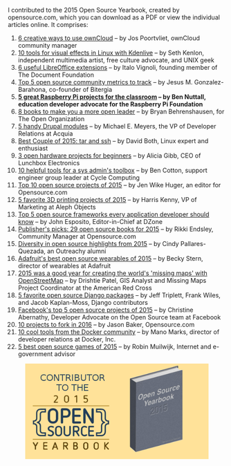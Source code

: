 I contributed to the 2015 Open Source Yearbook, created by opensource.com, which you can download as
a PDF or view the individual articles online. It comprises:

1.  [6 creative ways to use
    ownCloud](https://opensource.com/life/15/12/6-creative-ways-use-owncloud) – by Jos Poortvliet,
    ownCloud community manager
2.  [10 tools for visual effects in Linux with
    Kdenlive](https://opensource.com/life/15/12/10-kdenlive-tools) – by Seth Kenlon, independent
    multimedia artist, free culture advocate, and UNIX geek
3.  [6 useful LibreOffice
    extensions](https://opensource.com/business/15/12/6-useful-libreoffice-extensions) – by Italo
    Vignoli, founding member of The Document Foundation
4.  [Top 5 open source community metrics to
    track](https://opensource.com/business/15/12/top-5-open-source-community-metrics-track) – by
    Jesus M. Gonzalez-Barahona, co-founder of Bitergia
5.  **[5 great Raspberry Pi projects for the
    classroom](https://opensource.com/education/15/12/5-great-raspberry-pi-projects-classroom) – by
    Ben Nuttall, education developer advocate for the Raspberry Pi Foundation**
6.  [8 books to make you a more open
    leader](https://opensource.com/open-organization/15/12/8-books-make-you-better-leader) – by
    Bryan Behrenshausen, for The Open Organization
7.  [5 handy Drupal modules](https://opensource.com/business/15/12/5-handy-drupal-modules) – by
    Michael E. Meyers, the VP of Developer Relations at Acquia
8.  [Best Couple of 2015: tar and
    ssh](https://opensource.com/business/15/12/best-couple-2015-tar-and-ssh) – by David Both, Linux
    expert and enthusiast
9.  [3 open hardware projects for
    beginners](https://opensource.com/life/15/12/3-open-hardware-projects-to-build) – by Alicia
    Gibb, CEO of Lunchbox Electronics
10. [10 helpful tools for a sys admin's
    toolbox](https://opensource.com/business/15/12/10-sysadmin-tools) – by Ben Cotton, support
    engineer group leader at Cycle Computing
11. [Top 10 open source projects of
    2015](https://opensource.com/business/15/12/top-10-open-source-projects-2015) – by Jen Wike
    Huger, an editor for Opensource.com
12. [5 favorite 3D printing projects of
    2015](https://opensource.com/life/15/12/5-favorite-3d-printing-projects-2015) – by Harris Kenny,
    VP of Marketing at Aleph Objects
13. [Top 5 open source frameworks every application developer should
    know](https://opensource.com/business/15/12/top-5-frameworks) – by John Esposito,
    Editor-in-Chief at DZone
14. [Publisher's picks: 29 open source books for
    2015](https://opensource.com/business/15/12/favorite-open-source-books) – by Rikki Endsley,
    Community Manager at Opensource.com
15. [Diversity in open source highlights from
    2015](https://opensource.com/life/15/12/diversity-open-source-highlights-2015) – by Cindy
    Pallares-Quezada, an Outreachy alumni
16. [Adafruit's best open source wearables of
    2015](https://opensource.com/life/15/12/best-open-source-wearables-2015) – by Becky Stern,
    director of wearables at Adafruit
17. [2015 was a good year for creating the world's 'missing maps' with
    OpenStreetMap](https://opensource.com/life/15/12/creating-worlds-missing-maps-openstreetmap) –
    by Drishtie Patel, GIS Analyst and Missing Maps Project Coordinator at the American Red Cross
18. [5 favorite open source Django
    packages](https://opensource.com/business/15/12/5-favorite-open-source-django-packages) – by
    Jeff Triplett, Frank Wiles, and Jacob Kaplan-Moss, Django contributors
19. [Facebook's top 5 open source projects of
    2015](https://opensource.com/business/15/12/top-5-facebook-open-source-projects-2015) – by
    Christine Abernathy, Developer Advocate on the Open Source team at Facebook
20. [10 projects to fork in 2016](https://opensource.com/life/15/12/most-likely-succeed-2016) – by
    Jason Baker, Opensource.com
21. [10 cool tools from the Docker
    community](https://opensource.com/business/15/12/10-cool-tools-docker-community) – by Mano
    Marks, director of developer relations at Docker, Inc.
22. [5 best open source games of 2015](https://opensource.com/life/15/12/top-5-open-gaming) – by
    Robin Muilwijk, Internet and e-government advisor

<figure class="wp-block-image">
<a href="https://opensource.com/yearbook"><img src="images/contributor_horiz.png" /></a>
</figure>
